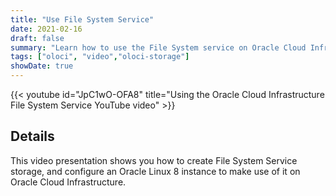 ```yaml
---
title: "Use File System Service"
date: 2021-02-16
draft: false
summary: "Learn how to use the File System service on Oracle Cloud Infrastructure."
tags: ["oloci", "video","oloci-storage"]
showDate: true
---
```


{{< youtube id="JpC1wO-OFA8" title="Using the Oracle Cloud Infrastructure File System Service YouTube video" >}}

## Details

This video presentation shows you how to create File System Service storage, and configure an Oracle Linux 8 instance to make use of it on Oracle Cloud Infrastructure.
